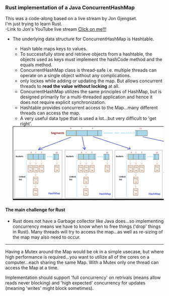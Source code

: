 ### Rust implementation of a Java ConcurrentHashMap

This was a code-along based on a live stream by Jon Gjengset. <br>
I'm just trying to learn Rust. <br>
-Link to Jon's YouTube live stream [Click on me!!!](https://www.youtube.com/watch?v=yQFWmGaFBjk)

- The underlying data structure for ConcurrentHashMap is Hashtable.

  - Hash table maps keys to values.
  - To successfully store and retrieve objects from a hashtable, the objects used as keys must implement the hashCode method and the equals method.
  - ConcurrentHashMap class is thread-safe i.e. multiple threads can operate on a single object without any complications.
  - only lockes while adding or updating the map. But allows concurrent threads to **read the value without locking** at all.
  - ConcurrentHashMap utilizes the same principles of HashMap, but is designed primarily for a multi-threaded application and hence it does not require explicit synchronization.
  - Hashtable provides concurrent access to the Map...many different threads can access the map.
  - A very useful data type that is used a lot...but very difficult to 'get right'.

  <img src="./hashMap.png" alt="drawing" width="700"/>

#### The main challenge for Rust

- Rust does not have a Garbage collector like Java does...so implementing concurrency means we have to know when to free things ('drop' things in Rust). Many threads will try to access the map...as well as re-sizing of the map may also need to occur.

---

Having a Mutex around the Map would be ok in a simple usecase, but where high performance is required...you want to utilize all of the cores on a computer...each sharing the same Map. With a Mutex only one thread can access the Map at a time.

Implementation should support 'full concurrency' on retrivals (means allow reads never blocking) and 'high expected' concurrency for updates (meaning 'writes' might block sometimes).

